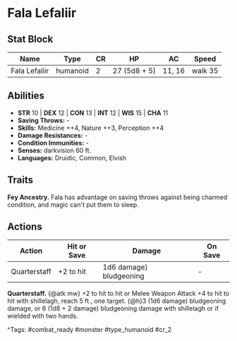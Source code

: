 # Fala Lefaliir

## Stat Block

| Name | Type | CR | HP | AC | Speed |
|------|------|----|----|----|-------|
| Fala Lefaliir | humanoid | 2 | 27 (5d8 + 5) | 11, 16 | walk 35 |

## Abilities

- **STR** 10 | **DEX** 12 | **CON** 13 | **INT** 12 | **WIS** 15 | **CHA** 11
- **Saving Throws:** -  
- **Skills:** Medicine ++4, Nature ++3, Perception ++4  
- **Damage Resistances:** -  
- **Condition Immunities:** -  
- **Senses:** darkvision 60 ft.  
- **Languages:** Druidic, Common, Elvish

## Traits

**Fey Ancestry.** Fala has advantage on saving throws against being charmed condition, and magic can't put them to sleep.


## Actions

| Action | Hit or Save | Damage | On Save |
|--------|--------------|--------|----------|
| Quarterstaff | +2 to hit | 1d6 damage) bludgeoning | - |

**Quarterstaff.** {@atk mw} +2 to hit to hit or Melee Weapon Attack +4 to hit to hit with shillelagh, reach 5 ft., one target. {@h}3 (1d6 damage) bludgeoning damage, or 6 (1d8 + 2 damage) bludgeoning damage with shillelagh or if wielded with two hands.


^Tags: #combat_ready #monster #type_humanoid #cr_2